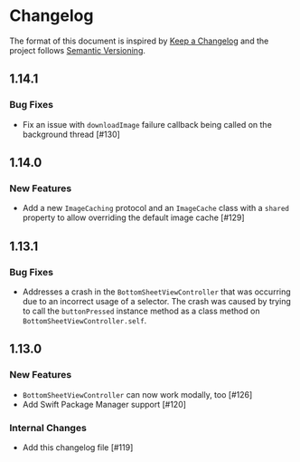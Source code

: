 # Changelog

The format of this document is inspired by [Keep a Changelog](https://keepachangelog.com/en/1.0.0/) and the project follows [Semantic Versioning](https://semver.org/spec/v2.0.0.html).

<!-- This is a comment, you won't see it when GitHub renders the Markdown file.

When releasing a new version:

1. Remove any empty section (those with `_None._`)
2. Update the `## Unreleased` header to `## <version_number>`
3. Add a new "Unreleased" section for the next iteration, by copy/pasting the following template:

## Unreleased

### Breaking Changes

_None._

### New Features

_None._

### Bug Fixes

_None._

### Internal Changes

_None._

-->

## 1.14.1

### Bug Fixes

- Fix an issue with `downloadImage` failure callback being called on the background thread [#130]

## 1.14.0

### New Features

- Add a new `ImageCaching` protocol and an `ImageCache` class with a `shared` property to allow overriding the default image cache [#129]

## 1.13.1

### Bug Fixes

- Addresses a crash in the `BottomSheetViewController` that was occurring due to an incorrect usage of a selector. The crash was caused by trying to call the `buttonPressed` instance method as a class method on `BottomSheetViewController.self`.

## 1.13.0

### New Features

- `BottomSheetViewController` can now work modally, too [#126]
- Add Swift Package Manager support [#120]

### Internal Changes

- Add this changelog file [#119]
